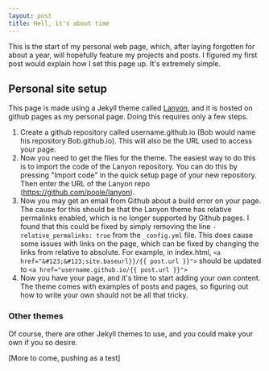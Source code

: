 ```yaml
---
layout: post
title: Hell, it's about time
---
```


This is the start of my personal web page, which, after laying forgotten for
about a year, will hopefully feature my projects and posts. I figured my first
post would explain how I set this page up. It's extremely simple.

## Personal site setup
This page is made using a Jekyll theme called [Lanyon](http://lanyon.getpoole.com),
and it is hosted on github pages as my personal page. Doing this requires only a
few steps.
1. Create a github repository called username.github.io (Bob would name his repository
  Bob.github.io). This will also be the URL used to access your page.
2. Now you need to get the files for the theme. The easiest way to do this is to
import the code of the Lanyon repository. You can do this by pressing "Import code"
in the quick setup page of your new repository. Then enter the URL of the Lanyon repo (https://github.com/poole/lanyon).
3. Now you may get an email from Github about a build error on your page. The cause for this
should be that the Lanyon theme has relative permalinks enabled, which is no longer
supported by Github pages. I found that this could be fixed by simply removing the line
`-relative_permalinks: true` from the `_config.yml` file. This does cause some issues with links on the page, which can be fixed by changing the links from relative to absolute. For example, in index.html, `<a href="&#123;&#123;site.baseurl}}/{{ post.url }}">` should be updated to `<a href="username.github.io/{{ post.url }}">`
4. Now you have your page, and it's time to start adding your own content. The theme comes with
examples of posts and pages, so figuring out how to write your own should not be all that tricky.

### Other themes
Of course, there are other Jekyll themes to use, and you could make your own if you so desire.


[More to come, pushing as a test]
